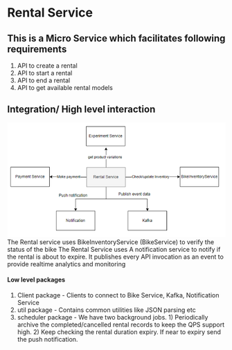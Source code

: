 # Rental Service

## This is a Micro Service which facilitates following requirements
1. API to create a rental
2. API to start a rental
3. API to end a rental
4. API to get available rental models

## Integration/ High level interaction 
![arch_diag](highlevel.png)
The Rental service uses BikeInventoryService (BikeService) to verify the  status of the bike
The Rental Service uses A notification service to notify if the rental is about to expire. 
It publishes every API invocation as an event to provide realtime analytics and monitoring

#### Low level packages
1. Client package - Clients to connect to Bike Service, Kafka, Notification Service
2. util package - Contains common utilities like JSON parsing etc
3. scheduler package - We have two background jobs. 1) Periodically archive the completed/cancelled rental records to keep the QPS support high. 2) Keep checking the rental duration expiry. If near to expiry send the push notification.
